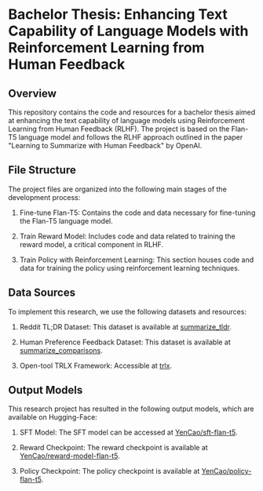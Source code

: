 # Bachelor Thesis: Enhancing Text Capability of Language Models with Reinforcement Learning from Human Feedback

## Overview
This repository contains the code and resources for a bachelor thesis aimed at enhancing the text capability of language models using Reinforcement Learning from Human Feedback (RLHF). The project is based on the Flan-T5 language model and follows the RLHF approach outlined in the paper "Learning to Summarize with Human Feedback" by OpenAI.

## File Structure
The project files are organized into the following main stages of the development process:

1. Fine-tune Flan-T5: Contains the code and data necessary for fine-tuning the Flan-T5 language model.

2. Train Reward Model: Includes code and data related to training the reward model, a critical component in RLHF.

3. Train Policy with Reinforcement Learning: This section houses code and data for training the policy using reinforcement learning techniques.

## Data Sources
To implement this research, we use the following datasets and resources:

1. Reddit TL;DR Dataset: This dataset is available at [summarize_tldr](https://huggingface.co/datasets/CarperAI/openai_summarize_tldr).

2. Human Preference Feedback Dataset: This dataset is available at [summarize_comparisons](https://huggingface.co/datasets/CarperAI/openai_summarize_comparisons).

3. Open-tool TRLX Framework: Accessible at [trlx](https://github.com/CarperAI/trlx/tree/main).

## Output Models
This research project has resulted in the following output models, which are available on Hugging-Face:

1. SFT Model: The SFT model can be accessed at [YenCao/sft-flan-t5](https://huggingface.co/YenCao/sft-flan-t5).

2. Reward Checkpoint: The reward checkpoint is available at [YenCao/reward-model-flan-t5](https://huggingface.co/YenCao/reward-model-flan-t5).

3. Policy Checkpoint: The policy checkpoint is available at [YenCao/policy-flan-t5](https://huggingface.co/YenCao/policy-flan-t5).
